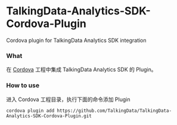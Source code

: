 # TalkingData-Analytics-SDK-Cordova-Plugin
Cordova plugin for TalkingData Analytics SDK integration

### What

在 [Cordova](https://cordova.apache.org/) 工程中集成 TalkingData Analytics SDK 的 Plugin。 

### How to use

进入 Cordova 工程目录，执行下面的命令添加 Plugin

	cordova plugin add https://github.com/TalkingData/TalkingData-Analytics-SDK-Cordova-Plugin.git
